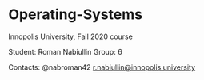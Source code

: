 # Operating-Systems
Innopolis University, Fall 2020 course

Student: Roman Nabiullin 
Group: 6

Contacts: @nabroman42
          r.nabiullin@innopolis.university

